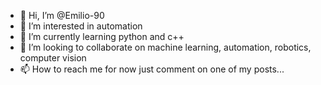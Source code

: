 - 👋 Hi, I’m @Emilio-90
- 👀 I’m interested in automation
- 🌱 I’m currently learning python and c++
- 💞️ I’m looking to collaborate on machine learning, automation, robotics, computer vision
- 📫 How to reach me for now just comment on one of my posts...

<!---
Emilio-90/Emilio-90 is a ✨ special ✨ repository because its `README.md` (this file) appears on your GitHub profile.
You can click the Preview link to take a look at your changes.
--->
